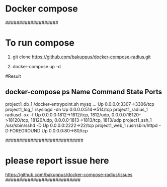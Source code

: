 #  Docker compose #
###################

# To run compose

1. git clone https://github.com/bakuppus/docker-compose-radius.git

2. docker-compose up -d

#Result 

docker-compose ps
      Name                     Command               State                                                    Ports
--------------------------------------------------------------------------------------------------------------------------------------------------------------------
project1_db_1       /docker-entrypoint.sh mysq ...   Up      0.0.0.0:3307->3306/tcp
project1_log_1      rsyslogd -dn                     Up      0.0.0.0:514->514/tcp
project1_radius_1   radiusd -xx -f                   Up      0.0.0.0:1812->1812/tcp, 1812/udp, 0.0.0.0:18120->18120/tcp, 18120/udp, 0.0.0.0:1813->1813/tcp, 1813/udp
project1_ssh_1      /usr/sbin/sshd -D                Up      0.0.0.0:2222->22/tcp
project1_web_1      /usr/sbin/httpd -D FOREGROUND    Up      0.0.0.0:80->80/tcp


############################  
# please report issue  here
https://github.com/bakuppus/docker-compose-radius/issues
###########################
